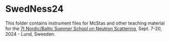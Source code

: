 # SwedNess24
This folder contains instrument files for McStas and other teaching material for the [7t Nordic/Baltic Summer School on Neutron Scattering](https://eventsignup.ku.dk/7thnordicbalticsummerschoolofneutronscattering/conference), Sept. 7-20, 2024 - Lund, Sweeden.
